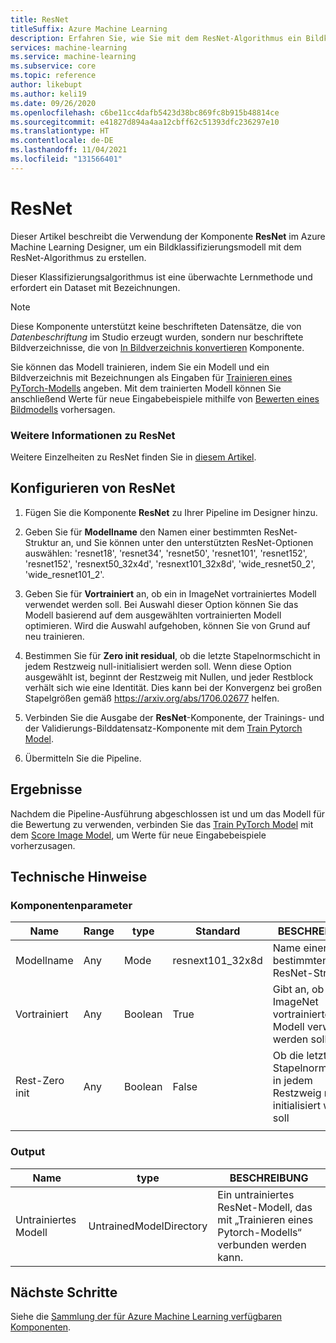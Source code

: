 ```yaml
---
title: ResNet
titleSuffix: Azure Machine Learning
description: Erfahren Sie, wie Sie mit dem ResNet-Algorithmus ein Bildklassifizierungsmodell im Azure Machine Learning-Designer erstellen.
services: machine-learning
ms.service: machine-learning
ms.subservice: core
ms.topic: reference
author: likebupt
ms.author: keli19
ms.date: 09/26/2020
ms.openlocfilehash: c6be11cc4dafb5423d38bc869fc8b915b48814ce
ms.sourcegitcommit: e41827d894a4aa12cbff62c51393dfc236297e10
ms.translationtype: HT
ms.contentlocale: de-DE
ms.lasthandoff: 11/04/2021
ms.locfileid: "131566401"
---
```

# <a name="resnet"></a>ResNet

Dieser Artikel beschreibt die Verwendung der Komponente **ResNet** im Azure Machine Learning Designer, um ein Bildklassifizierungsmodell mit dem ResNet-Algorithmus zu erstellen.  

Dieser Klassifizierungsalgorithmus ist eine überwachte Lernmethode und erfordert ein Dataset mit Bezeichnungen. 
> [!NOTE]
> Diese Komponente unterstützt keine beschrifteten Datensätze, die von *Datenbeschriftung* im Studio erzeugt wurden, sondern nur beschriftete Bildverzeichnisse, die von [ In Bildverzeichnis konvertieren](convert-to-image-directory.md) Komponente. 

Sie können das Modell trainieren, indem Sie ein Modell und ein Bildverzeichnis mit Bezeichnungen als Eingaben für [Trainieren eines PyTorch-Modells](train-pytorch-model.md) angeben. Mit dem trainierten Modell können Sie anschließend Werte für neue Eingabebeispiele mithilfe von [Bewerten eines Bildmodells](score-image-model.md) vorhersagen.

### <a name="more-about-resnet"></a>Weitere Informationen zu ResNet

Weitere Einzelheiten zu ResNet finden Sie in [diesem Artikel](https://pytorch.org/vision/stable/models.html#torchvision.models.resnext101_32x8d).

## <a name="how-to-configure-resnet"></a>Konfigurieren von ResNet

1.  Fügen Sie die Komponente **ResNet** zu Ihrer Pipeline im Designer hinzu.  

2.  Geben Sie für **Modellname** den Namen einer bestimmten ResNet-Struktur an, und Sie können unter den unterstützten ResNet-Optionen auswählen: 'resnet18', 'resnet34', 'resnet50', 'resnet101', 'resnet152', 'resnet152', 'resnext50\_32x4d', 'resnext101\_32x8d', 'wide_resnet50\_2', 'wide_resnet101\_2'.

3.  Geben Sie für **Vortrainiert** an, ob ein in ImageNet vortrainiertes Modell verwendet werden soll. Bei Auswahl dieser Option können Sie das Modell basierend auf dem ausgewählten vortrainierten Modell optimieren. Wird die Auswahl aufgehoben, können Sie von Grund auf neu trainieren.

4.  Bestimmen Sie für **Zero init residual**, ob die letzte Stapelnormschicht in jedem Restzweig null-initialisiert werden soll. Wenn diese Option ausgewählt ist, beginnt der Restzweig mit Nullen, und jeder Restblock verhält sich wie eine Identität. Dies kann bei der Konvergenz bei großen Stapelgrößen gemäß https://arxiv.org/abs/1706.02677 helfen.

5.  Verbinden Sie die Ausgabe der **ResNet**-Komponente, der Trainings- und der Validierungs-Bilddatensatz-Komponente mit dem [Train Pytorch Model](train-pytorch-model.md). 

6.  Übermitteln Sie die Pipeline.

## <a name="results"></a>Ergebnisse

Nachdem die Pipeline-Ausführung abgeschlossen ist und um das Modell für die Bewertung zu verwenden, verbinden Sie das [Train PyTorch Model](train-pytorch-model.md) mit dem [Score Image Model](score-image-model.md), um Werte für neue Eingabebeispiele vorherzusagen.

## <a name="technical-notes"></a>Technische Hinweise  

###  <a name="component-parameters"></a>Komponentenparameter  

| Name       | Range | type    | Standard           | BESCHREIBUNG                              |
| ---------- | ----- | ------- | ----------------- | ---------------------------------------- |
| Modellname | Any   | Mode    | resnext101\_32x8d | Name einer bestimmten ResNet-Struktur       |
| Vortrainiert | Any   | Boolean | True              | Gibt an, ob ein in ImageNet vortrainiertes Modell verwendet werden soll |
| Rest-Zero init | Any | Boolean | False | Ob die letzte Stapelnormschicht in jedem Restzweig null-initialisiert werden soll |
|            |       |         |                   |                                          |

###  <a name="output"></a>Output  

| Name            | type                    | BESCHREIBUNG                              |
| --------------- | ----------------------- | ---------------------------------------- |
| Untrainiertes Modell | UntrainedModelDirectory | Ein untrainiertes ResNet-Modell, das mit „Trainieren eines Pytorch-Modells“ verbunden werden kann. |

## <a name="next-steps"></a>Nächste Schritte

Siehe die [Sammlung der für Azure Machine Learning verfügbaren Komponenten](component-reference.md). 